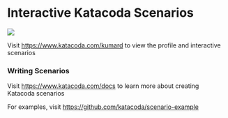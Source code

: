 # Interactive Katacoda Scenarios

[![](http://shields.katacoda.com/katacoda/kumard/count.svg)](https://www.katacoda.com/kumard "Get your profile on Katacoda.com")

Visit https://www.katacoda.com/kumard to view the profile and interactive scenarios

### Writing Scenarios
Visit https://www.katacoda.com/docs to learn more about creating Katacoda scenarios

For examples, visit https://github.com/katacoda/scenario-example
